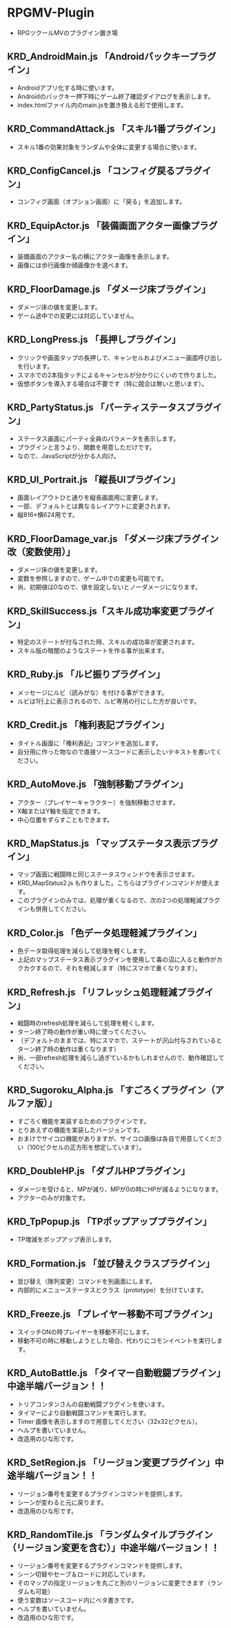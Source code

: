 # RPGMV-Plugin

- RPGツクールMVのプラグイン置き場

## KRD_AndroidMain.js 「Androidバックキープラグイン」

- Androidアプリ化する時に使います。
- Androidのバックキー押下時にゲーム終了確認ダイアログを表示します。
- index.htmlファイル内のmain.jsを置き換える形で使用します。

## KRD_CommandAttack.js 「スキル1番プラグイン」

- スキル1番の効果対象をランダムや全体に変更する場合に使います。

## KRD_ConfigCancel.js 「コンフィグ戻るプラグイン」

- コンフィグ画面（オプション画面）に「戻る」を追加します。

## KRD_EquipActor.js 「装備画面アクター画像プラグイン」

- 装備画面のアクター名の横にアクター画像を表示します。
- 画像には歩行画像か顔画像かを選べます。

## KRD_FloorDamage.js 「ダメージ床プラグイン」

- ダメージ床の値を変更します。
- ゲーム途中での変更には対応していません。

## KRD_LongPress.js 「長押しプラグイン」

- クリックや画面タップの長押しで、キャンセルおよびメニュー画面呼び出しを行います。
- スマホでの2本指タッチによるキャンセルが分かりにくいので作りました。
- 仮想ボタンを導入する場合は不要です（特に競合は無いと思います）。

## KRD_PartyStatus.js 「パーティステータスプラグイン」

- ステータス画面にパーティ全員のパラメータを表示します。
- プラグインと言うより、関数を用意しただけです。
- なので、JavaScriptが分かる人向け。

## KRD_UI_Portrait.js 「縦長UIプラグイン」

- 画面レイアウトひと通りを縦長画面用に変更します。
- 一部、デフォルトとは異なるレイアウトに変更されます。
- 縦816×横624用です。

## KRD_FloorDamage_var.js 「ダメージ床プラグイン改（変数使用）」

- ダメージ床の値を変更します。
- 変数を参照しますので、ゲーム中での変更も可能です。
- 尚、初期値は0なので、値を設定しないとノーダメージになります。

## KRD_SkillSuccess.js「スキル成功率変更プラグイン」

- 特定のステートが付与された時、スキルの成功率が変更されます。
- スキル版の暗闇のようなステートを作る事が出来ます。

## KRD_Ruby.js 「ルビ振りプラグイン」

- メッセージにルビ（読みがな）を付ける事ができます。
- ルビは1行上に表示されるので、ルビ専用の行にした方が良いです。

## KRD_Credit.js 「権利表記プラグイン」

- タイトル画面に「権利表記」コマンドを追加します。
- 自分用に作った物なので直接ソースコードに表示したいテキストを書いてください。

## KRD_AutoMove.js 「強制移動プラグイン」

- アクター（プレイヤーキャラクター）を強制移動させます。
- X軸またはY軸を指定できます。
- 中心位置をずらすこともできます。

## KRD_MapStatus.js 「マップステータス表示プラグイン」

- マップ画面に戦闘時と同じステータスウィンドウを表示させます。
- KRD_MapStatus2.js も作りました。こちらはプラグインコマンドが使えます。
- このプラグインのみでは、処理が重くなるので、次の2つの処理軽減プラグインも併用してください。

## KRD_Color.js 「色データ処理軽減プラグイン」

- 色データ取得処理を減らして処理を軽くします。
- 上記のマップステータス表示プラグインを使用して毒の沼に入ると動作がカクカクするので、それを軽減します（特にスマホで重くなります）。

## KRD_Refresh.js 「リフレッシュ処理軽減プラグイン」

- 戦闘時のrefresh処理を減らして処理を軽くします。
- ターン終了時の動作が重い時に使ってください。
- （デフォルトのままでは、特にスマホで、ステートが沢山付与されているとターン終了時の動作は重くなります）
- 尚、一部refresh処理を減らし過ぎているかもしれませんので、動作確認してください。

## KRD_Sugoroku_Alpha.js 「すごろくプラグイン（アルファ版）」

- すごろく機能を実装するためのプラグインです。
- とりあえずの機能を実装したバージョンです。
- おまけでサイコロ機能がありますが、サイコロ画像は各自で用意してください（100ピクセルの正方形を想定しています）。

## KRD_DoubleHP.js 「ダブルHPプラグイン」

- ダメージを受けると、MPが減り、MPが0の時にHPが減るようになります。
- アクターのみが対象です。

## KRD_TpPopup.js 「TPポップアッププラグイン」

- TP増減をポップアップ表示します。

## KRD_Formation.js 「並び替えクラスプラグイン」

- 並び替え（隊列変更）コマンドを別画面にします。
- 内部的にメニューステータスとクラス（prototype）を分けています。

## KRD_Freeze.js 「プレイヤー移動不可プラグイン」

- スイッチONの時プレイヤーを移動不可にします。
- 移動不可の時に移動しようとした場合、代わりにコモンイベントを実行します。

## KRD_AutoBattle.js 「タイマー自動戦闘プラグイン」中途半端バージョン！！

- トリアコンタンさんの自動戦闘プラグインを使います。
- タイマーにより自動戦闘コマンドを実行します。
- Timer 画像を表示しますので用意してください（32x32ピクセル）。
- ヘルプを書いていません。
- 改造用のひな形です。

## KRD_SetRegion.js 「リージョン変更プラグイン」中途半端バージョン！！

- リージョン番号を変更するプラグインコマンドを提供します。
- シーンが変わると元に戻ります。
- 改造用のひな形です。

## KRD_RandomTile.js 「ランダムタイルプラグイン（リージョン変更を含む）」中途半端バージョン！！

- リージョン番号を変更するプラグインコマンドを提供します。
- シーン切替やセーブ＆ロードに対応しています。
- そのマップの指定リージョンを丸ごと別のリージョンに変更できます（ランダムも可能）
- 使う変数はソースコード内にベタ書きです。
- ヘルプを書いていません。
- 改造用のひな形です。

